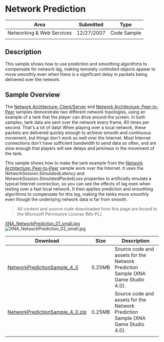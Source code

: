 # Network Prediction

|Area|Submitted|Type|
|-|-|-|
Networking & Web Services|12/27/2007|Code Sample
||||

## Description

This sample shows how to use prediction and smoothing algorithms to compensate for network lag, making remotely controlled objects appear to move smoothly even when there is a significant delay in packets being delivered over the network.

## Sample Overview

The [Network Architecture: Client/Server](https://github.com/simondarksidej/XNAGameStudio/wiki/Network_Architecture_Client-Server) and [Network Architecture: Peer-to-Peer](https://github.com/simondarksidej/XNAGameStudio/wiki/Network_Architecture_Peer-to-Peer) samples demonstrate two different network topologies, using an example of a tank that the player can drive around the screen. In both samples, tank data are sent over the network every frame, 60 times per second. That's a lot of data! When playing over a local network, these packets are delivered quickly enough to achieve smooth and continuous movement, but things don't work so well over the Internet. Most Internet connections don't have sufficient bandwidth to send data so often, and are slow enough that players will see delays and jerkiness in the movement of the tank.

This sample shows how to make the tank example from the [Network Architecture: Peer-to-Peer](https://github.com/simondarksidej/XNAGameStudio/wiki/Network_Architecture_Peer-to-Peer) sample work over the Internet. It uses the *NetworkSession.SimulatedLatency* and *NetworkSession.SimulatedPacketLoss* properties to artificially emulate a typical Internet connection, so you can see the effects of lag even when testing over a fast local network. It then applies prediction and smoothing algorithms to compensate for this lag, making the tanks move smoothly even though the underlying network data is far from smooth.

> All content and source code downloaded from this page are bound to the Microsoft Permissive License (Ms-PL).

[XNA_NetworkPrediction_01_small.jpg](https://github.com/SimonDarksideJ/XNAGameStudio/raw/master/Images/XNA_NetworkPrediction_01_small.jpg?raw=true)
![XNA_NetworkPrediction_02_small.jpg](https://github.com/simondarksidej/XNAGameStudio/blob/master/Images/XNA_NetworkPrediction_02_small.jpg?raw=true)

Download | Size | Description
---|---|---|
[NetworkPredictionSample_4_0](https://github.com/simondarksidej/XNAGameStudio/tree/master/Samples/NetworkPredictionSample_4_0) | 0.25MB | Source code and assets for the Network Prediction Sample (XNA Game Studio 4.0).
[NetworkPredictionSample_4_0.zip](https://github.com/simondarksidej/XNAGameStudioZips/raw/zips/NetworkPredictionSample_4_0.zip) | 0.25MB | Source code and assets for the Network Prediction Sample (XNA Game Studio 4.0).
||||
